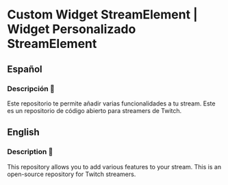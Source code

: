 # Custom Widget StreamElement | Widget Personalizado StreamElement

## Español

### Descripción 📝

Este repositorio te permite añadir varias funcionalidades a tu stream.
Este es un repositorio de código abierto para streamers de Twitch.

## English

### Description 📝

This repository allows you to add various features to your stream.
This is an open-source repository for Twitch streamers.